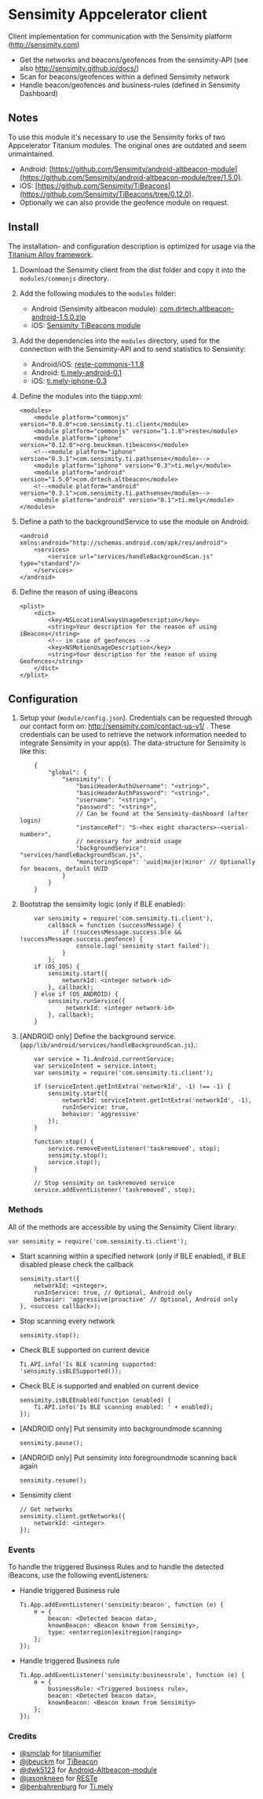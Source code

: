 # Sensimity Appcelerator client
Client implementation for communication with the Sensimity platform (http://sensimity.com)

  - Get the networks and beacons/geofences from the sensimity-API (see also http://sensimity.github.io/docs/)
  - Scan for beacons/geofences within a defined Sensimity network
  - Handle beacon/geofences and business-rules (defined in Sensimity Dashboard)

## Notes
To use this module it's necessary to use the Sensimity forks of two Appcelerator Titanium modules. The original ones are outdated and seem unmaintained.
- Android: [https://github.com/Sensimity/android-altbeacon-module](https://github.com/Sensimity/android-altbeacon-module/tree/1.5.0).
- iOS: [https://github.com/Sensimity/TiBeacons](https://github.com/Sensimity/TiBeacons/tree/0.12.0).
- Optionally we can also provide the geofence module on request.

## Install
The installation- and configuration description is optimized for usage via the [Titanium Alloy framework](https://github.com/appcelerator/alloy).

1. Download the Sensimity client from the dist folder and copy it into the `modules/commonjs` directory.
2. Add the following modules to the `modules` folder:
    * Android (Sensimity altbeacon module): [com.drtech.altbeacon-android-1.5.0.zip ](https://github.com/Sensimity/android-altbeacon-module/blob/1.5.0/android/dist/com.drtech.altbeacon-android-1.5.0.zip)
    * iOS: [Sensimity TiBeacons module](https://github.com/Sensimity/TiBeacons/blob/master/org.beuckman.tibeacons-iphone-0.12.0.zip)
3. Add the dependencies into the `modules` directory, used for the connection with the Sensimity-API and to send statistics to Sensimity:
    * Android/iOS: [reste-commonjs-1.1.8](https://github.com/jasonkneen/RESTe/blob/master/dist/reste-commonjs-1.1.8.zip)
    * Android: [ti.mely-android-0.1](https://github.com/benbahrenburg/ti.mely/blob/master/Android/dist/ti.mely-android-0.1.zip)
    * iOS: [ti.mely-iphone-0.3](https://github.com/benbahrenburg/ti.mely/blob/master/iOS/dist/ti.mely-iphone-0.3.zip)
4. Define the modules into the tiapp.xml:

    ```
    <modules>
        <module platform="commonjs" version="0.8.0">com.sensimity.ti.client</module>
        <module platform="commonjs" version="1.1.8">reste</module>
        <module platform="iphone" version="0.12.0">org.beuckman.tibeacons</module>
        <!--<module platform="iphone" version="0.3.1">com.sensimity.ti.pathsense</module>-->
        <module platform="iphone" version="0.3">ti.mely</module>
        <module platform="android" version="1.5.0">com.drtech.altbeacon</module>
        <!--<module platform="android" version="0.3.1">com.sensimity.ti.pathsense</module>-->
        <module platform="android" version="0.1">ti.mely</module>
    </modules>
    ```
5. Define a path to the backgroundService to use the module on Android:

    ```
    <android xmlns:android="http://schemas.android.com/apk/res/android">
        <services>
            <service url="services/handleBackgroundScan.js" type="standard"/>
        </services>
    </android>
    ```
6. Define the reason of using iBeacons

    ```
    <plist>
        <dict>
            <key>NSLocationAlwaysUsageDescription</key>
            <string>Your description for the reason of using iBeacons</string>
            <!-- in case of geofences -->
            <key>NSMotionUsageDescription</key>
            <string>Your description for the reason of using Geofences</string>
        </dict>
    </plist>
    ```

## Configuration
1. Setup your (`module/config.json`). Credentials can be requested through our contact form on: http://sensimity.com/contact-us-v1/ . These credentials can be used to retrieve the network information needed to integrate Sensimity in your app(s). The data-structure for Sensimity is like this:

    ```
        {
            "global": {
                "sensimity": {
                    "basicHeaderAuthUsername": "<string>",
                    "basicHeaderAuthPassword": "<string>",
                    "username": "<string>",
                    "password": "<string>",
                    // Can be found at the Sensimity-dashboard (after login)
                    "instanceRef": "S-<hex eight characters>-<serial-number>",
                    // necessary for android usage
                    "backgroundService": "services/handleBackgroundScan.js",
                    "monitoringScope": 'uuid|major|minor' // Optionally for beacons, default UUID
                }
            }
        }
    ```
2. Bootstrap the sensimity logic (only if BLE enabled):

    ```
        var sensimity = require('com.sensimity.ti.client'),
            callback = function (successMessage) {
                if (!successMessage.success.ble && !successMessage.success.geofence) {
                    console.log('sensimity start failed');
                }
            };
        if (OS_IOS) {
            sensimity.start({
                networkId: <integer network-id>
            }, callback);
        } else if (OS_ANDROID) {
            sensimity.runService({
                 networkId: <integer network-id>
            }, callback);
        }
    ```
3. [ANDROID only] Define the background service. (`app/lib/android/services/handleBackgroundScan.js`).:

    ```
		var service = Ti.Android.currentService;
		var serviceIntent = service.intent;
		var sensimity = require('com.sensimity.ti.client');

        if (serviceIntent.getIntExtra('networkId', -1) !== -1) {
		    sensimity.start({
		        networkId: serviceIntent.getIntExtra('networkId', -1),
		        runInService: true,
		        behavior: 'aggressive'
		    });
		}
		
		function stop() {
		    service.removeEventListener('taskremoved', stop);
		    sensimity.stop();
		    service.stop();
		}
		    
		// Stop sensimity on taskremoved service
        service.addEventListener('taskremoved', stop);
    ```

### Methods
All of the methods are accessible by using the Sensimity Client library:

`var sensimity = require('com.sensimity.ti.client');`

* Start scanning within a specified network (only if BLE enabled), if BLE disabled please check the callback
    ```
    sensimity.start({
        networkId: <integer>,
		runInService: true, // Optional, Android only
		behavior: 'aggressive|proactive' // Optional, Android only
    }, <success callback>);
    ```
* Stop scanning every network

    ```
    sensimity.stop();
    ```
* Check BLE supported on current device

    ```
    Ti.API.info('Is BLE scanning supported: 'sensimity.isBLESupported());
    ```
* Check BLE is supported and enabled on current device

    ```
    sensimity.isBLEEnabled(function (enabled) {
        Ti.API.info('Is BLE scanning enabled: ' + enabled);
    });
    ```
* [ANDROID only] Put sensimity into backgroundmode scanning

    ```
    sensimity.pause();
    ```
* [ANDROID only] Put sensimity into foregroundmode scanning back again

    ```
    sensimity.resume();
    ```
* Sensimity client

    ```
    // Get networks
    sensimity.client.getNetworks({
        networkId: <integer>
    });
    ```

### Events
To handle the triggered Business Rules and to handle the detected iBeacons, use the following eventListeners:

* Handle triggered Business rule

    ```
    Ti.App.addEventListener('sensimity:beacon', function (e) {
        e = {
            beacon: <Detected beacon data>,
            knownBeacon: <Beacon known from Sensimity>,
            type: <enterregion|exitregion|ranging>
        };
    });
    ```

* Handle triggered Business rule

    ```
    Ti.App.addEventListener('sensimity:businessrule', function (e) {
        e = {
            businessRule: <Triggered business rule>,
            beacon: <Detected beacon data>,
            knownBeacon: <Beacon known from Sensimity>
        };
    });
    ```

### Credits

* [@smclab](https://github.com/smclab) for [titaniumifier](https://github.com/smclab/titaniumifier)
* [@jbeuckm](https://github.com/jbeuckm) for [TiBeacon](https://github.com/jbeuckm/TiBeacons)
* [@dwk5123](https://github.com/dwk5123) for [Android-Altbeacon-module](https://github.com/dwk5123/android-altbeacon-module)
* [@jasonkneen](https://github.com/jasonkneen) for [RESTe](https://github.com/jasonkneen/RESTe)
* [@benbahrenburg](https://github.com/benbahrenburg) for [Ti.mely](https://github.com/benbahrenburg/ti.mely)
